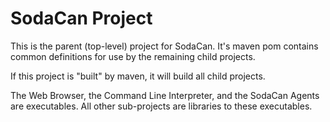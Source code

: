 # SodaCan Project 
This is the parent (top-level) project for SodaCan. It's maven pom contains common definitions for use by the remaining child projects.

If this project is "built" by maven, it will build all child projects.

The Web Browser, the Command Line Interpreter, and the SodaCan Agents are executables. All other sub-projects are libraries to these executables.

